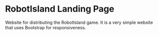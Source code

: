 # RobotIsland Landing Page


Website for distributing the RobotIsland game. It is a very simple website that uses Bootstrap for responsiveness. 
